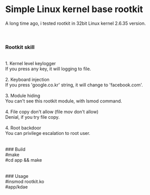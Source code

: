 # Simple Linux kernel base rootkit
A long time ago, i tested rootkit in 32bit Linux kernel 2.6.35 version.<br>
<br>
<br>
### Rootkit skill
<br>
1. Kernel level keylogger<br>
  If you press any key, it will logging to file.<br>
<br>
2. Keyboard injection<br>
  If you press 'google.co.kr' string, it will change to 'facebook.com'.<br>
<br>
3. Module hiding<br>
  You can't see this rootkit module, with lsmod command.<br>
<br>
4. File copy don't allow (file mov don't allow)<br>
  Denial, if you try file copy.<br>
<br>
4. Root backdoor<br>
  You can privilege escalation to root user.<br>
<br>
<br>
### Build<br>
&#35;make<br>
&#35;cd app && make<br>
<br>
<br>
### Usage<br>
&#35;insmod rootkit.ko<br>
&#35;app/kdae<br>
